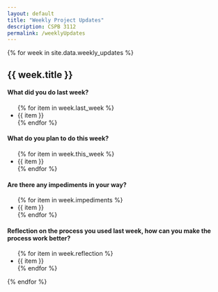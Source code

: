 ```yaml
---
layout: default
title: "Weekly Project Updates"
description: CSPB 3112
permalink: /weeklyUpdates
---
```


<div class="container">
    {% for week in site.data.weekly_updates %}
    <h2>{{ week.title }}</h2>
    <h4>What did you do last week?</h4>
    <ul>
        {% for item in week.last_week %}
        <li>{{ item }}</li>
        {% endfor %}
    </ul>
    <h4>What do you plan to do this week?</h4>
    <ul>
        {% for item in week.this_week %}
        <li>{{ item }}</li>
        {% endfor %}
    </ul>
    <h4>Are there any impediments in your way?</h4>
    <ul>
        {% for item in week.impediments %}
        <li>{{ item }}</li>
        {% endfor %}
    </ul>
    <h4>Reflection on the process you used last week, how can you make the process work better?</h4>
    <ul>
        {% for item in week.reflection %}
        <li>{{ item }}</li>
        {% endfor %}
    </ul>
    {% endfor %}
</div>
